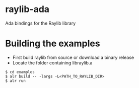 # raylib-ada
Ada bindings for the Raylib library

# Building the examples
 - First build raylib from source or download a binary release
 - Locate the folder containing libraylib.a

```console
$ cd examples
$ alr build -- -largs -L<PATH_TO_RAYLIB_DIR>
$ alr run
```
